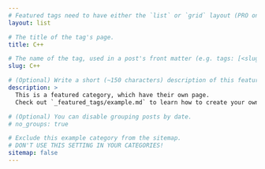 ```yaml
---
# Featured tags need to have either the `list` or `grid` layout (PRO only).
layout: list

# The title of the tag's page.
title: C++

# The name of the tag, used in a post's front matter (e.g. tags: [<slug>]).
slug: C++

# (Optional) Write a short (~150 characters) description of this featured tag.
description: >
  This is a featured category, which have their own page.
  Check out `_featured_tags/example.md` to learn how to create your own.

# (Optional) You can disable grouping posts by date.
# no_groups: true

# Exclude this example category from the sitemap.
# DON'T USE THIS SETTING IN YOUR CATEGORIES!
sitemap: false
---
```

